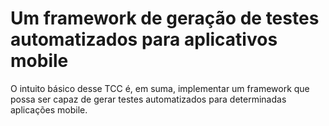 # Um framework de geração de testes automatizados para aplicativos mobile

O intuito básico desse TCC é, em suma, implementar um framework que possa ser
capaz de gerar testes automatizados para determinadas aplicações mobile.